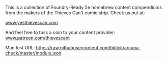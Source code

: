This is a collection of Foundry-Ready 5e homebrew content compendiums from the makers of the Thieves Can't comic strip. Check us out at:

www.yesthievescan.com

And feel free to toss a coin to your content provider: www.patreon.com/thievescant

Manifest URL: https://raw.githubusercontent.com/bklick/arcana-check/master/module.json
